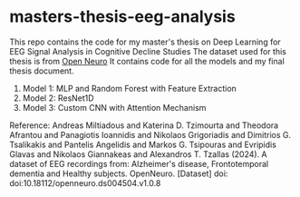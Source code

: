 # masters-thesis-eeg-analysis

This repo contains the code for my master's thesis on Deep Learning for EEG Signal Analysis in Cognitive Decline Studies
The dataset used for this thesis is from [Open Neuro](https://openneuro.org/datasets/ds004504/versions/1.0.8/download)
It contains code for all the models and my final thesis document.

1. Model 1: MLP and Random Forest with Feature Extraction
2. Model 2: ResNet1D
3. Model 3: Custom CNN with Attention Mechanism

Reference:
Andreas Miltiadous and Katerina D. Tzimourta and Theodora Afrantou and Panagiotis Ioannidis and Nikolaos Grigoriadis and Dimitrios G. Tsalikakis and Pantelis Angelidis and Markos G. Tsipouras and Evripidis Glavas and Nikolaos Giannakeas and Alexandros T. Tzallas (2024). A dataset of EEG recordings from: Alzheimer's disease, Frontotemporal dementia and Healthy subjects. OpenNeuro. [Dataset] doi: doi:10.18112/openneuro.ds004504.v1.0.8
